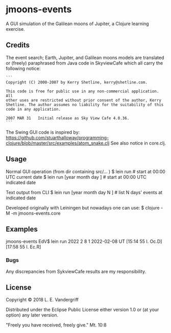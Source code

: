 # jmoons-events

A GUI simulation of the Galilean moons of Jupiter, a Clojure learning
exercise.


## Credits

The event search; Earth, Jupiter, and Galilean moons models are
translated or (freely) paraphrased from Java code in SkyviewCafe
which all carry the following notice:

    ```
    Copyright (C) 2000-2007 by Kerry Shetline, kerry@shetline.com.

    This code is free for public use in any non-commercial application. All
    other uses are restricted without prior consent of the author, Kerry
    Shetline. The author assumes no liability for the suitability of this
    code in any application.

    2007 MAR 31   Initial release as Sky View Cafe 4.0.36.
    ```

The Swing GUI code is inspired by:
   https://github.com/stuarthalloway/programming-clojure/blob/master/src/examples/atom_snake.clj
See also notice in  core.clj.


## Usage

Normal GUI operation  (from dir containing  src/... )
    $ lein run                     # start at 00:00 UTC current date
    $ lein run  [year month day ]  # start at 00:00 UTC indicated date

Text output from CLI
    $ lein run  [year month day N ]  # list N days' events at indicated date

Developed originally with Leiningen but nowadays one can use:
    $ clojure -M -m jmoons-events.core


## Examples

   jmoons-events EdV$ lein run 2022 2 8 1
2022-02-08   UT
[15:14 55  I. Oc.D]
[17:58 55  I. Ec.R]


### Bugs
Any discrepancies from SykviewCafe results are my responsibility.

## License

Copyright © 2018   L. E. Vandergriff

Distributed under the Eclipse Public License either version 1.0 or (at
your option) any later version.

"Freely you have received, freely give." Mt. 10:8

